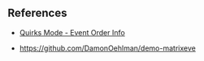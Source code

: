 ## References

- [Quirks Mode - Event Order Info](http://www.quirksmode.org/js/events_order.html)

- <https://github.com/DamonOehlman/demo-matrixeve>